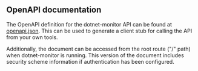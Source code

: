 ## OpenAPI documentation

The OpenAPI definition for the dotnet-monitor API can be found at [openapi.json](openapi.json). This can be used to generate a client stub for calling the API from your own tools.

Additionally, the document can be accessed from the root route ("/" path) when dotnet-monitor is running. This version of the document includes security scheme information if authentication has been configured.
